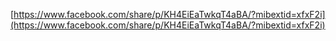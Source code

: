 [https://www.facebook.com/share/p/KH4EiEaTwkqT4aBA/?mibextid=xfxF2i](https://www.facebook.com/share/p/KH4EiEaTwkqT4aBA/?mibextid=xfxF2i)